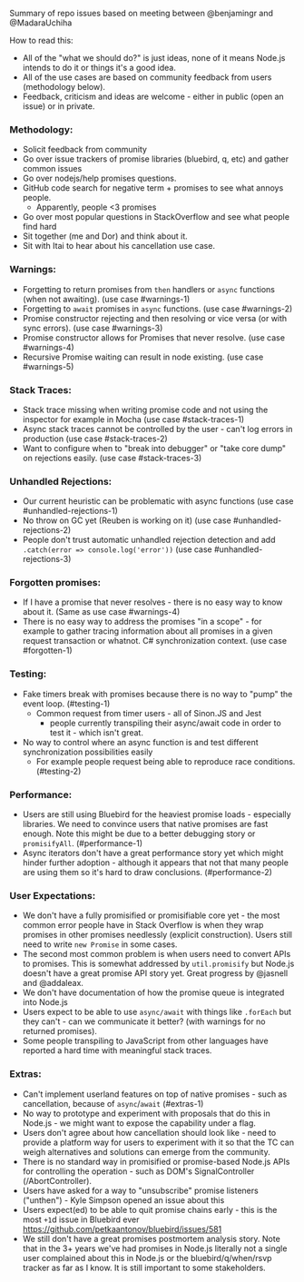 
Summary of repo issues based on meeting between @benjamingr and @MadaraUchiha

How to read this:
 - All of the "what we should do?" is just ideas, none of it means Node.js intends to do it or things it's a good idea.
 - All of the use cases are based on community feedback from users (methodology below).
 - Feedback, criticism and ideas are welcome - either in public (open an issue) or in private.

### Methodology:

 - Solicit feedback from community
 - Go over issue trackers of promise libraries (bluebird, q, etc) and gather common issues
 - Go over nodejs/help promises questions.
 - GitHub code search for negative term + promises to see what annoys people.
    - Apparently, people <3 promises
 - Go over most popular questions in StackOverflow and see what people find hard
 - Sit together (me and Dor) and think about it.
 - Sit with Itai to hear about his cancellation use case. 

### Warnings:
  - Forgetting to return promises from `then` handlers or `async` functions (when not awaiting). (use case #warnings-1)
  - Forgetting to `await` promises in `async` functions. (use case #warnings-2)
  - Promise constructor rejecting and then resolving or vice versa (or with sync errors). (use case #warnings-3)
  - Promise constructor allows for Promises that never resolve. (use case #warnings-4)
  - Recursive Promise waiting can result in node existing. (use case #warnings-5)

### Stack Traces:
  - Stack trace missing when writing promise code and not using the inspector for example in Mocha (use case #stack-traces-1)
  - Async stack traces cannot be controlled by the user - can't log errors in production (use case #stack-traces-2)
  - Want to configure when to "break into debugger" or "take core dump" on rejections easily. (use case #stack-traces-3)

### Unhandled Rejections:
  - Our current heuristic can be problematic with async functions (use case #unhandled-rejections-1)
  - No throw on GC yet (Reuben is working on it) (use case #unhandled-rejections-2)
  - People don't trust automatic unhandled rejection detection and add `.catch(error => console.log('error'))` (use case #unhandled-rejections-3)

### Forgotten promises:
  - If I have a promise that never resolves - there is no easy way to know about it. (Same as use case #warnings-4)
  - There is no easy way to address the promises "in a scope" - for example to gather tracing information about all promises in a given request transaction or whatnot. C# synchronization context. (use case #forgotten-1)

### Testing:
  - Fake timers break with promises because there is no way to "pump" the event loop. (#testing-1)
    - Common request from timer users - all of Sinon.JS and Jest 
      - people currently transpiling their async/await code in order to test it - which isn't great.
  - No way to control where an async function is and test different synchronization possibilities easily
    - For example people request being able to reproduce race conditions. (#testing-2)

### Performance:
  - Users are still using Bluebird for the heaviest promise loads - especially libraries. We need to convince users that native promises are fast enough. Note this might be due to a better debugging story or `promisifyAll`. (#performance-1)
  - Async iterators don't have a great performance story yet which might hinder further adoption - although it appears that not that many people are using them so it's hard to draw conclusions. (#performance-2)

### User Expectations:
  - We don't have a fully promisified or promisifiable core yet - the most common error people have in Stack Overflow is when they wrap promises in other promises needlessly (explicit construction). Users still need to write `new Promise` in some cases.
  - The second most common problem is when users need to convert APIs to promises. This is somewhat addressed by `util.promisify` but Node.js doesn't have a great promise API story yet. Great progress by @jasnell and @addaleax.
  - We don't have documentation of how the promise queue is integrated into Node.js
  - Users expect to be able to use `async/await` with things like `.forEach` but they can't - can we communicate it better? (with warnings for no returned promises).
  - Some people transpiling to JavaScript from other languages have reported a hard time with meaningful stack traces.
  

### Extras:
  - Can't implement userland features on top of native promises - such as cancellation, because of `async`/`await` (#extras-1)
  - No way to prototype and experiment with proposals that do this in Node.js - we might want to expose the capability under a flag. 
  - Users don't agree about how cancellation should look like - need to provide a platform way for users to experiment with it so that the TC can weigh alternatives and solutions can emerge from the community.
  - There is no standard way in promisified or promise-based Node.js APIs for controlling the operation - such as DOM's SignalController (/AbortController). 
  - Users have asked for a way to "unsubscribe" promise listeners ("unthen") - Kyle Simpson opened an issue about this
  - Users expect(ed) to be able to quit promise chains early -  this is the most `+1`d issue in Bluebird ever https://github.com/petkaantonov/bluebird/issues/581
  - We still don't have a great promises postmortem analysis story. Note that in the 3+ years we've had promises in Node.js literally not a single user complained about this in Node.js or the bluebird/q/when/rsvp tracker as far as I know. It is still important to some stakeholders.
  